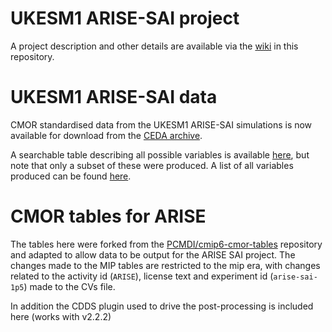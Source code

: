 # UKESM1 ARISE-SAI project

A project description and other details are available via the [wiki](https://github.com/MetOffice/arise-cmor-tables/wiki) in this repository.

# UKESM1 ARISE-SAI data

CMOR standardised data from the UKESM1 ARISE-SAI simulations is now available for download from the [CEDA archive](https://catalogue.ceda.ac.uk/uuid/26b89d8d76bd40bfbaf9fedfa383e9cf).

A searchable table describing all possible variables is available [here](https://metoffice.github.io/arise-cmor-tables/), but note that only a subset of these were produced. A list of all variables produced can be found [here](https://github.com/MetOffice/arise-cmor-tables/wiki/List-of-variables-prepared-for-ARISE).

# CMOR tables for ARISE

The tables here were forked from the [PCMDI/cmip6-cmor-tables](https://github.com/PCMDI/cmip6-cmor-tables) repository and adapted to allow data to be output for the ARISE SAI project. The changes made to the MIP tables are restricted to the mip era, with changes related to the activity id (`ARISE`), license text and experiment id (`arise-sai-1p5`) made to the CVs file.

In addition the CDDS plugin used to drive the post-processing is included here (works with v2.2.2)

